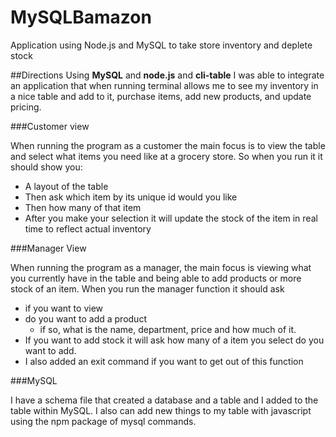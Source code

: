 # MySQLBamazon
Application using Node.js and MySQL to take store inventory and deplete stock

##Directions
Using **MySQL** and **node.js** and **cli-table** I was able to integrate an application that when running terminal allows me to see my inventory in a nice table and add to it, purchase items, add new products, and update pricing.

###Customer view

When running the program as a customer the main focus is to view the table and select what items you need like at a grocery store. So when you run it it should show you:
* A layout of the table
* Then ask which item by its unique id would you like
* Then how many of that item 
* After you make your selection it will update the stock of the item in real time to reflect actual inventory

###Manager View 

When running the program as a manager, the main focus is viewing what you currently have in the table and being able to add products or more stock of an item. When you run the manager function it should ask
* if you want to view
* do you want to add a product 
	* if so, what is the name, department, price and how much of it. 
* If you want to add stock it will ask how many of a item you select do you want to add. 
* I also added an exit command if you want to get out of this function

###MySQL

I have a schema file that created a database and a table and I added to the table within MySQL. I also can add new things to my table with javascript using the npm package of mysql commands.